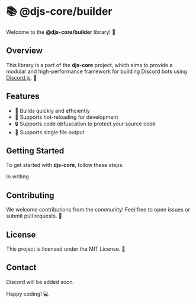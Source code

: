 # 📚 @djs-core/builder

<!-- ![GitHub Actions Workflow Status](https://img.shields.io/github/actions/workflow/status/Cleboost/djs-core/test.yml?branch=master&style=flat-square) -->
<!-- ![NPM Downloads](https://img.shields.io/npm/d18m/djs-core?style=flat-square&link=https%3A%2F%2Fnpmjs.com%2Fpackage%2Fdjs-core) -->

Welcome to the **@djs-core/builder** library! 🎉

## Overview

This library is a part of the **djs-core** project, which aims to provide a modular and high-performance framework for building Discord bots using [Discord.js](https://discord.js.org/). 🤖

## Features

- 🚀 Builds quickly and efficiently
- 🔄 Supports hot-reloading for development
- 🔒 Supports code obfuscation to protect your source code
- 📁 Supports single file output

## Getting Started

To get started with **djs-core**, follow these steps:

In writing

## Contributing

We welcome contributions from the community! Feel free to open issues or submit pull requests. 🤝

## License

This project is licensed under the MIT License. 📄

## Contact

<!-- For any questions or support, please reach out to us at [discord](mailto:support@example.com). 📧 -->

Discord will be added soon.

Happy coding! 💻

